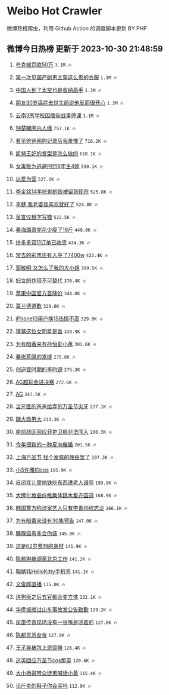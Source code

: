 # Weibo Hot Crawler 



微博热榜爬虫，利用 Github Action 的调度脚本更新 BY PHP 


## 微博今日热榜 更新于 2023-10-30 21:48:59 
1. [夸克被罚款50万](https://s.weibo.com/weibo?q=%23%E5%A4%B8%E5%85%8B%E8%A2%AB%E7%BD%9A%E6%AC%BE50%E4%B8%87%23&t=31&band_rank=1&Refer=top) `3.1M 🔥` 

1. [第一次见国产剧男主穿这么贵的衣服](https://s.weibo.com/weibo?q=%23%E7%AC%AC%E4%B8%80%E6%AC%A1%E8%A7%81%E5%9B%BD%E4%BA%A7%E5%89%A7%E7%94%B7%E4%B8%BB%E7%A9%BF%E8%BF%99%E4%B9%88%E8%B4%B5%E7%9A%84%E8%A1%A3%E6%9C%8D%23&t=31&band_rank=2&Refer=top) `1.3M 🔥` 

1. [中国人到了太空也是收纳高手](https://s.weibo.com/weibo?q=%23%E4%B8%AD%E5%9B%BD%E4%BA%BA%E5%88%B0%E4%BA%86%E5%A4%AA%E7%A9%BA%E4%B9%9F%E6%98%AF%E6%94%B6%E7%BA%B3%E9%AB%98%E6%89%8B%23&t=31&band_rank=3&Refer=top) `1.3M 🔥` 

1. [朋友30岁癌症去世生前说他反而很开心](https://s.weibo.com/weibo?q=%23%E6%9C%8B%E5%8F%8B30%E5%B2%81%E7%99%8C%E7%97%87%E5%8E%BB%E4%B8%96%E7%94%9F%E5%89%8D%E8%AF%B4%E4%BB%96%E5%8F%8D%E8%80%8C%E5%BE%88%E5%BC%80%E5%BF%83%23&t=31&band_rank=4&Refer=top) `1.3M 🔥` 

1. [云南3所学校因缅甸战事停课](https://s.weibo.com/weibo?q=%23%E4%BA%91%E5%8D%973%E6%89%80%E5%AD%A6%E6%A0%A1%E5%9B%A0%E7%BC%85%E7%94%B8%E6%88%98%E4%BA%8B%E5%81%9C%E8%AF%BE%23&t=31&band_rank=5&Refer=top) `1.1M 🔥` 

1. [钟楚曦圈内人缘](https://s.weibo.com/weibo?q=%23%E9%92%9F%E6%A5%9A%E6%9B%A6%E5%9C%88%E5%86%85%E4%BA%BA%E7%BC%98%23&t=31&band_rank=6&Refer=top) `757.1K 🔥` 

1. [看见爸爸网购记录后我羞愧了](https://s.weibo.com/weibo?q=%23%E7%9C%8B%E8%A7%81%E7%88%B8%E7%88%B8%E7%BD%91%E8%B4%AD%E8%AE%B0%E5%BD%95%E5%90%8E%E6%88%91%E7%BE%9E%E6%84%A7%E4%BA%86%23&t=31&band_rank=7&Refer=top) `716.2K 🔥` 

1. [凯特王妃的发型是怎么做的](https://s.weibo.com/weibo?q=%23%E5%87%AF%E7%89%B9%E7%8E%8B%E5%A6%83%E7%9A%84%E5%8F%91%E5%9E%8B%E6%98%AF%E6%80%8E%E4%B9%88%E5%81%9A%E7%9A%84%23&t=31&band_rank=8&Refer=top) `610.1K 🔥` 

1. [女毒贩为逃避刑罚6年生4娃](https://s.weibo.com/weibo?q=%23%E5%A5%B3%E6%AF%92%E8%B4%A9%E4%B8%BA%E9%80%83%E9%81%BF%E5%88%91%E7%BD%9A6%E5%B9%B4%E7%94%9F4%E5%A8%83%23&t=31&band_rank=9&Refer=top) `550.1K 🔥` 

1. [以爱为营](https://s.weibo.com/weibo?q=%E4%BB%A5%E7%88%B1%E4%B8%BA%E8%90%A5&t=31&band_rank=10&Refer=top) `527.6K 🔥` 

1. [李金铭14年吃剩的饭被留到现在](https://s.weibo.com/weibo?q=%23%E6%9D%8E%E9%87%91%E9%93%AD14%E5%B9%B4%E5%90%83%E5%89%A9%E7%9A%84%E9%A5%AD%E8%A2%AB%E7%95%99%E5%88%B0%E7%8E%B0%E5%9C%A8%23&t=31&band_rank=11&Refer=top) `525.8K 🔥` 

1. [李健 我老婆我喜欢就好了](https://s.weibo.com/weibo?q=%E6%9D%8E%E5%81%A5%20%E6%88%91%E8%80%81%E5%A9%86%E6%88%91%E5%96%9C%E6%AC%A2%E5%B0%B1%E5%A5%BD%E4%BA%86&t=31&band_rank=12&Refer=top) `524.8K 🔥` 

1. [吴宣仪根字写错](https://s.weibo.com/weibo?q=%23%E5%90%B4%E5%AE%A3%E4%BB%AA%E6%A0%B9%E5%AD%97%E5%86%99%E9%94%99%23&t=31&band_rank=13&Refer=top) `522.5K 🔥` 

1. [秦海璐录完花少瘦了18斤](https://s.weibo.com/weibo?q=%23%E7%A7%A6%E6%B5%B7%E7%92%90%E5%BD%95%E5%AE%8C%E8%8A%B1%E5%B0%91%E7%98%A6%E4%BA%8618%E6%96%A4%23&t=31&band_rank=14&Refer=top) `449.0K 🔥` 

1. [拼多多双11订单已收货](https://s.weibo.com/weibo?q=%23%E6%8B%BC%E5%A4%9A%E5%A4%9A%E5%8F%8C11%E8%AE%A2%E5%8D%95%E5%B7%B2%E6%94%B6%E8%B4%A7%23&t=31&band_rank=15&Refer=top) `434.3K 🔥` 

1. [常去的彩票店有人中了7400w](https://s.weibo.com/weibo?q=%23%E5%B8%B8%E5%8E%BB%E7%9A%84%E5%BD%A9%E7%A5%A8%E5%BA%97%E6%9C%89%E4%BA%BA%E4%B8%AD%E4%BA%867400w%23&t=31&band_rank=16&Refer=top) `423.4K 🔥` 

1. [郭敬明 又怎么了我的大小姐](https://s.weibo.com/weibo?q=%E9%83%AD%E6%95%AC%E6%98%8E%20%E5%8F%88%E6%80%8E%E4%B9%88%E4%BA%86%E6%88%91%E7%9A%84%E5%A4%A7%E5%B0%8F%E5%A7%90&t=31&band_rank=17&Refer=top) `399.5K 🔥` 

1. [妇女的作用不可替代](https://s.weibo.com/weibo?q=%23%E5%A6%87%E5%A5%B3%E7%9A%84%E4%BD%9C%E7%94%A8%E4%B8%8D%E5%8F%AF%E6%9B%BF%E4%BB%A3%23&t=31&band_rank=18&Refer=top) `376.4K 🔥` 

1. [苹果中国官方首降价](https://s.weibo.com/weibo?q=%23%E8%8B%B9%E6%9E%9C%E4%B8%AD%E5%9B%BD%E5%AE%98%E6%96%B9%E9%A6%96%E9%99%8D%E4%BB%B7%23&t=31&band_rank=19&Refer=top) `344.0K 🔥` 

1. [莫兰德道歉](https://s.weibo.com/weibo?q=%23%E8%8E%AB%E5%85%B0%E5%BE%B7%E9%81%93%E6%AD%89%23&t=31&band_rank=20&Refer=top) `329.0K 🔥` 

1. [iPhone13用户换15热情不高](https://s.weibo.com/weibo?q=%23iPhone13%E7%94%A8%E6%88%B7%E6%8D%A215%E7%83%AD%E6%83%85%E4%B8%8D%E9%AB%98%23&t=31&band_rank=21&Refer=top) `329.0K 🔥` 

1. [猜猜这位女明星是谁](https://s.weibo.com/weibo?q=%23%E7%8C%9C%E7%8C%9C%E8%BF%99%E4%BD%8D%E5%A5%B3%E6%98%8E%E6%98%9F%E6%98%AF%E8%B0%81%23&t=31&band_rank=22&Refer=top) `328.9K 🔥` 

1. [为有暗香来有孙怡彭小苒](https://s.weibo.com/weibo?q=%23%E4%B8%BA%E6%9C%89%E6%9A%97%E9%A6%99%E6%9D%A5%E6%9C%89%E5%AD%99%E6%80%A1%E5%BD%AD%E5%B0%8F%E8%8B%92%23&t=31&band_rank=23&Refer=top) `301.6K 🔥` 

1. [秦岚惹眼的发缝](https://s.weibo.com/weibo?q=%E7%A7%A6%E5%B2%9A%E6%83%B9%E7%9C%BC%E7%9A%84%E5%8F%91%E7%BC%9D&t=31&band_rank=24&Refer=top) `275.6K 🔥` 

1. [创造营时期的李昀锐](https://s.weibo.com/weibo?q=%23%E5%88%9B%E9%80%A0%E8%90%A5%E6%97%B6%E6%9C%9F%E7%9A%84%E6%9D%8E%E6%98%80%E9%94%90%23&t=31&band_rank=25&Refer=top) `275.3K 🔥` 

1. [AG超玩会进决赛](https://s.weibo.com/weibo?q=%23AG%E8%B6%85%E7%8E%A9%E4%BC%9A%E8%BF%9B%E5%86%B3%E8%B5%9B%23&t=31&band_rank=26&Refer=top) `272.6K 🔥` 

1. [AG](https://s.weibo.com/weibo?q=AG&t=31&band_rank=27&Refer=top) `247.5K 🔥` 

1. [当牙医的爸爸给弄的万圣节尖牙](https://s.weibo.com/weibo?q=%E5%BD%93%E7%89%99%E5%8C%BB%E7%9A%84%E7%88%B8%E7%88%B8%E7%BB%99%E5%BC%84%E7%9A%84%E4%B8%87%E5%9C%A3%E8%8A%82%E5%B0%96%E7%89%99&t=31&band_rank=28&Refer=top) `237.1K 🔥` 

1. [魏大勋男大](https://s.weibo.com/weibo?q=%23%E9%AD%8F%E5%A4%A7%E5%8B%8B%E7%94%B7%E5%A4%A7%23&t=31&band_rank=29&Refer=top) `233.3K 🔥` 

1. [南部战区回应菲护卫舰非法闯入](https://s.weibo.com/weibo?q=%23%E5%8D%97%E9%83%A8%E6%88%98%E5%8C%BA%E5%9B%9E%E5%BA%94%E8%8F%B2%E6%8A%A4%E5%8D%AB%E8%88%B0%E9%9D%9E%E6%B3%95%E9%97%AF%E5%85%A5%23&t=31&band_rank=30&Refer=top) `206.3K 🔥` 

1. [今年很新的一种反向催婚](https://s.weibo.com/weibo?q=%23%E4%BB%8A%E5%B9%B4%E5%BE%88%E6%96%B0%E7%9A%84%E4%B8%80%E7%A7%8D%E5%8F%8D%E5%90%91%E5%82%AC%E5%A9%9A%23&t=31&band_rank=31&Refer=top) `201.5K 🔥` 

1. [上海万圣节 找个发疯的理由罢了](https://s.weibo.com/weibo?q=%E4%B8%8A%E6%B5%B7%E4%B8%87%E5%9C%A3%E8%8A%82%20%E6%89%BE%E4%B8%AA%E5%8F%91%E7%96%AF%E7%9A%84%E7%90%86%E7%94%B1%E7%BD%A2%E4%BA%86&t=31&band_rank=32&Refer=top) `197.3K 🔥` 

1. [小S许雅钧cos](https://s.weibo.com/weibo?q=%E5%B0%8FS%E8%AE%B8%E9%9B%85%E9%92%A7cos&t=31&band_rank=33&Refer=top) `195.9K 🔥` 

1. [自闭症儿童地铁吃东西遭老人谩骂](https://s.weibo.com/weibo?q=%23%E8%87%AA%E9%97%AD%E7%97%87%E5%84%BF%E7%AB%A5%E5%9C%B0%E9%93%81%E5%90%83%E4%B8%9C%E8%A5%BF%E9%81%AD%E8%80%81%E4%BA%BA%E8%B0%A9%E9%AA%82%23&t=31&band_rank=34&Refer=top) `193.9K 🔥` 

1. [大牌化妆品价格集体跳水看齐国货](https://s.weibo.com/weibo?q=%23%E5%A4%A7%E7%89%8C%E5%8C%96%E5%A6%86%E5%93%81%E4%BB%B7%E6%A0%BC%E9%9B%86%E4%BD%93%E8%B7%B3%E6%B0%B4%E7%9C%8B%E9%BD%90%E5%9B%BD%E8%B4%A7%23&t=31&band_rank=35&Refer=top) `168.9K 🔥` 

1. [韩国警方称涉案艺人只有李善均权志龙](https://s.weibo.com/weibo?q=%23%E9%9F%A9%E5%9B%BD%E8%AD%A6%E6%96%B9%E7%A7%B0%E6%B6%89%E6%A1%88%E8%89%BA%E4%BA%BA%E5%8F%AA%E6%9C%89%E6%9D%8E%E5%96%84%E5%9D%87%E6%9D%83%E5%BF%97%E9%BE%99%23&t=31&band_rank=36&Refer=top) `166.1K 🔥` 

1. [为有暗香来没有30集预告](https://s.weibo.com/weibo?q=%23%E4%B8%BA%E6%9C%89%E6%9A%97%E9%A6%99%E6%9D%A5%E6%B2%A1%E6%9C%8930%E9%9B%86%E9%A2%84%E5%91%8A%23&t=31&band_rank=37&Refer=top) `147.0K 🔥` 

1. [胰腺癌有多会伪装](https://s.weibo.com/weibo?q=%23%E8%83%B0%E8%85%BA%E7%99%8C%E6%9C%89%E5%A4%9A%E4%BC%9A%E4%BC%AA%E8%A3%85%23&t=31&band_rank=38&Refer=top) `145.0K 🔥` 

1. [这是62岁费翔的身材](https://s.weibo.com/weibo?q=%23%E8%BF%99%E6%98%AF62%E5%B2%81%E8%B4%B9%E7%BF%94%E7%9A%84%E8%BA%AB%E6%9D%90%23&t=31&band_rank=39&Refer=top) `141.9K 🔥` 

1. [陈若琳被调至北京工作](https://s.weibo.com/weibo?q=%23%E9%99%88%E8%8B%A5%E7%90%B3%E8%A2%AB%E8%B0%83%E8%87%B3%E5%8C%97%E4%BA%AC%E5%B7%A5%E4%BD%9C%23&t=31&band_rank=40&Refer=top) `141.2K 🔥` 

1. [鞠婧祎HelloKitty手机壳](https://s.weibo.com/weibo?q=%23%E9%9E%A0%E5%A9%A7%E7%A5%8EHelloKitty%E6%89%8B%E6%9C%BA%E5%A3%B3%23&t=31&band_rank=41&Refer=top) `141.1K 🔥` 

1. [文俊辉直播](https://s.weibo.com/weibo?q=%E6%96%87%E4%BF%8A%E8%BE%89%E7%9B%B4%E6%92%AD&t=31&band_rank=42&Refer=top) `135.0K 🔥` 

1. [连狗瘦之后五官都会变立体](https://s.weibo.com/weibo?q=%23%E8%BF%9E%E7%8B%97%E7%98%A6%E4%B9%8B%E5%90%8E%E4%BA%94%E5%AE%98%E9%83%BD%E4%BC%9A%E5%8F%98%E7%AB%8B%E4%BD%93%23&t=31&band_rank=43&Refer=top) `132.1K 🔥` 

1. [华侨城就过山车事故发公告致歉](https://s.weibo.com/weibo?q=%23%E5%8D%8E%E4%BE%A8%E5%9F%8E%E5%B0%B1%E8%BF%87%E5%B1%B1%E8%BD%A6%E4%BA%8B%E6%95%85%E5%8F%91%E5%85%AC%E5%91%8A%E8%87%B4%E6%AD%89%23&t=31&band_rank=44&Refer=top) `129.2K 🔥` 

1. [凤凰传奇现场没有一张嘴是闭着的](https://s.weibo.com/weibo?q=%23%E5%87%A4%E5%87%B0%E4%BC%A0%E5%A5%87%E7%8E%B0%E5%9C%BA%E6%B2%A1%E6%9C%89%E4%B8%80%E5%BC%A0%E5%98%B4%E6%98%AF%E9%97%AD%E7%9D%80%E7%9A%84%23&t=31&band_rank=45&Refer=top) `127.8K 🔥` 

1. [陈都灵恶女妆](https://s.weibo.com/weibo?q=%23%E9%99%88%E9%83%BD%E7%81%B5%E6%81%B6%E5%A5%B3%E5%A6%86%23&t=31&band_rank=46&Refer=top) `127.0K 🔥` 

1. [王子异被包上恩锁喉](https://s.weibo.com/weibo?q=%23%E7%8E%8B%E5%AD%90%E5%BC%82%E8%A2%AB%E5%8C%85%E4%B8%8A%E6%81%A9%E9%94%81%E5%96%89%23&t=31&band_rank=47&Refer=top) `126.4K 🔥` 

1. [这英回应万圣节cos那英](https://s.weibo.com/weibo?q=%23%E8%BF%99%E8%8B%B1%E5%9B%9E%E5%BA%94%E4%B8%87%E5%9C%A3%E8%8A%82cos%E9%82%A3%E8%8B%B1%23&t=31&band_rank=48&Refer=top) `120.6K 🔥` 

1. [大小杨哥带众徒弟喊话小黄](https://s.weibo.com/weibo?q=%23%E5%A4%A7%E5%B0%8F%E6%9D%A8%E5%93%A5%E5%B8%A6%E4%BC%97%E5%BE%92%E5%BC%9F%E5%96%8A%E8%AF%9D%E5%B0%8F%E9%BB%84%23&t=31&band_rank=49&Refer=top) `115.4K 🔥` 

1. [论斤卖的鞋子你会买吗](https://s.weibo.com/weibo?q=%23%E8%AE%BA%E6%96%A4%E5%8D%96%E7%9A%84%E9%9E%8B%E5%AD%90%E4%BD%A0%E4%BC%9A%E4%B9%B0%E5%90%97%23&t=31&band_rank=50&Refer=top) `112.9K 🔥` 

